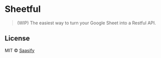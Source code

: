 # Sheetful

> (WIP) The easiest way to turn your Google Sheet into a Restful API.

## License

MIT © [Saasify](https://saasify.sh)
